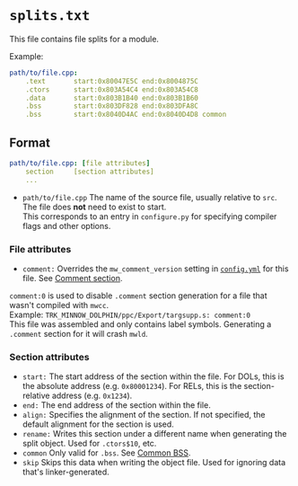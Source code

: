 # `splits.txt`

This file contains file splits for a module.

Example:

```yaml
path/to/file.cpp:
	.text       start:0x80047E5C end:0x8004875C
	.ctors      start:0x803A54C4 end:0x803A54C8
	.data       start:0x803B1B40 end:0x803B1B60
	.bss        start:0x803DF828 end:0x803DFA8C
	.bss        start:0x8040D4AC end:0x8040D4D8 common
```

## Format

```yaml
path/to/file.cpp: [file attributes]
    section     [section attributes]
    ...
```

- `path/to/file.cpp` The name of the source file, usually relative to `src`. The file does **not** need to exist to start.  
  This corresponds to an entry in `configure.py` for specifying compiler flags and other options.

### File attributes

- `comment:` Overrides the `mw_comment_version` setting in [`config.yml`](/config/GP6E01/config.example.yml) for this file. See [Comment section](comment_section.md).  

`comment:0` is used to disable `.comment` section generation for a file that wasn't compiled with `mwcc`.  
Example: `TRK_MINNOW_DOLPHIN/ppc/Export/targsupp.s: comment:0`  
This file was assembled and only contains label symbols. Generating a `.comment` section for it will crash `mwld`.

### Section attributes

- `start:` The start address of the section within the file. For DOLs, this is the absolute address (e.g. `0x80001234`). For RELs, this is the section-relative address (e.g. `0x1234`).
- `end:` The end address of the section within the file.
- `align:` Specifies the alignment of the section. If not specified, the default alignment for the section is used.
- `rename:` Writes this section under a different name when generating the split object. Used for `.ctors$10`, etc.
- `common` Only valid for `.bss`. See [Common BSS](common_bss.md).
- `skip` Skips this data when writing the object file. Used for ignoring data that's linker-generated.
